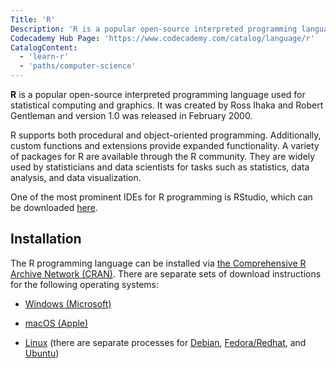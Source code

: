 ```yaml
---
Title: 'R'
Description: 'R is a popular open-source interpreted programming language used for statistical computing and graphics.'
Codecademy Hub Page: 'https://www.codecademy.com/catalog/language/r'
CatalogContent:
  - 'learn-r'
  - 'paths/computer-science'
---
```


**R** is a popular open-source interpreted programming language used for statistical computing and graphics. It was created by Ross Ihaka and Robert Gentleman and version 1.0 was released in February 2000.

R supports both procedural and object-oriented programming. Additionally, custom functions and extensions provide expanded functionality. A variety of packages for R are available through the R community. They are widely used by statisticians and data scientists for tasks such as statistics, data analysis, and data visualization.

One of the most prominent IDEs for R programming is RStudio, which can be downloaded [here](https://www.rstudio.com/products/rstudio/download/).

## Installation

The R programming language can be installed via [the Comprehensive R Archive Network (CRAN)](https://cran.r-project.org/). There are separate sets of download instructions for the following operating systems:

- [Windows (Microsoft)](https://cran.r-project.org/bin/windows/)

- [macOS (Apple)](https://cran.r-project.org/bin/macosx/)

- [Linux](https://cran.r-project.org/bin/linux/) (there are separate processes for [Debian](https://cran.r-project.org/bin/linux/debian), [Fedora/Redhat](https://cran.r-project.org/bin/linux/fedora), and [Ubuntu](https://cran.r-project.org/bin/linux/ubuntu))
